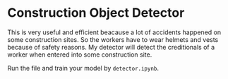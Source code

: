 # Construction Object Detector

This is very useful and efficient beacause a lot of accidents happened on some construction sites. So the workers have to wear helmets and vests because of safety reasons.
My detector will detect the creditionals of a worker when entered into some construction site.

Run the file and train your model by `detector.ipynb`.
